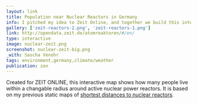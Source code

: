 ```yaml
---
layout: link
title: Population near Nuclear Reactors in Germany
info: I pitched my idea to Zeit Online, and together we build this interactive map within five days! At that time, this was among of the most trafficed interactive features at zeit.de.
gallery: ['zeit-reactors-2.png', 'zeit-reactors-1.png']
link: http://opendata.zeit.de/atomreaktoren/#/en/
type: interactive
image: nuclear-zeit.png
screenshot: nuclear-zeit-big.png
_with: Sascha Venohr
tags: environment,germany,climate/weather
publication: zon
---
```


Created for ZEIT ONLINE, this interactive map shows how many people live within a changable radius around active nuclear power reactors. It is based on my previous static maps of [shortest distances to nuclear reactors](/about/nuclear-distances).
